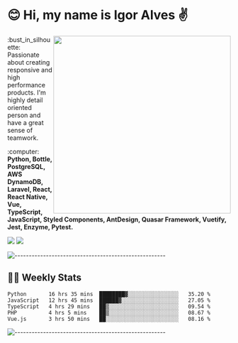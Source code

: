 # :blush: Hi, my name is Igor Alves :v:

<img src="https://github-readme-stats.vercel.app/api?username=iguit0&show_icons=true&count_private=true&theme=dark" min-width="400px" max-width="400px" width="400px" align="right" />

<p align="left"> 
  :bust_in_silhouette: Passionate about creating responsive and high performance products.
  I'm highly detail oriented person and have a great sense of teamwork.
</p>

<p align="left">
  :computer: <strong>Python, Bottle, PostgreSQL, AWS DynamoDB, Laravel, React, React Native, Vue, TypeScript, JavaScript, Styled Components, AntDesign, Quasar Framework, Vuetify, Jest, Enzyme, Pytest.</strong>
</p>

<p align="left">
  <a href="https://www.linkedin.com/in/igor-lucio-alves" target="_blank" rel="noopener noreferrer" alt="Linkedin">
  <img src="https://img.shields.io/badge/LinkedIn-0077B5?style=for-the-badge&logo=linkedin&logoColor=white" /></a>

  <a href="https://t.me/iguit0" target="_blank" rel="noopener noreferrer" alt="Telegram">
  <img src="https://img.shields.io/badge/Telegram-2CA5E0?style=for-the-badge&logo=telegram&logoColor=white" /></a>
</p>

![-----------------------------------------------------](https://raw.githubusercontent.com/andreasbm/readme/master/assets/lines/aqua.png)

## :man_technologist: Weekly Stats
<!--START_SECTION:waka-->
```text
Python       16 hrs 35 mins  ████████▓░░░░░░░░░░░░░░░░   35.20 % 
JavaScript   12 hrs 45 mins  ██████▓░░░░░░░░░░░░░░░░░░   27.05 % 
TypeScript   4 hrs 29 mins   ██▒░░░░░░░░░░░░░░░░░░░░░░   09.54 % 
PHP          4 hrs 5 mins    ██▒░░░░░░░░░░░░░░░░░░░░░░   08.67 % 
Vue.js       3 hrs 50 mins   ██░░░░░░░░░░░░░░░░░░░░░░░   08.16 % 
```
<!--END_SECTION:waka-->
![-----------------------------------------------------](https://raw.githubusercontent.com/andreasbm/readme/master/assets/lines/aqua.png)

